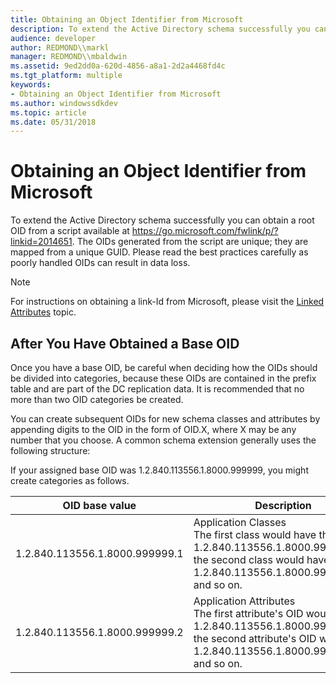 ```yaml
---
title: Obtaining an Object Identifier from Microsoft
description: To extend the Active Directory schema successfully you can obtain a root OID from a script available at http //go.microsoft.com/fwlink/p/ linkid 100725.
audience: developer
author: REDMOND\\markl
manager: REDMOND\\mbaldwin
ms.assetid: 9ed2dd0a-620d-4856-a8a1-2d2a4468fd4c
ms.tgt_platform: multiple
keywords:
- Obtaining an Object Identifier from Microsoft
ms.author: windowssdkdev
ms.topic: article
ms.date: 05/31/2018
---
```


# Obtaining an Object Identifier from Microsoft

To extend the Active Directory schema successfully you can obtain a root OID from a script available at <https://go.microsoft.com/fwlink/p/?linkid=2014651>. The OIDs generated from the script are unique; they are mapped from a unique GUID. Please read the best practices carefully as poorly handled OIDs can result in data loss.

> [!Note]  
> For instructions on obtaining a link-Id from Microsoft, please visit the [Linked Attributes](linked-attributes.md) topic.

 

## After You Have Obtained a Base OID

Once you have a base OID, be careful when deciding how the OIDs should be divided into categories, because these OIDs are contained in the prefix table and are part of the DC replication data. It is recommended that no more than two OID categories be created.

You can create subsequent OIDs for new schema classes and attributes by appending digits to the OID in the form of OID.X, where X may be any number that you choose. A common schema extension generally uses the following structure:

If your assigned base OID was 1.2.840.113556.1.8000.999999, you might create categories as follows.



| OID base value                            | Description                                                                                                                                                                                        |
|-------------------------------------------|----------------------------------------------------------------------------------------------------------------------------------------------------------------------------------------------------|
| 1.2.840.113556.1.8000.999999.1<br/> | Application Classes<br/> The first class would have the OID 1.2.840.113556.1.8000.999999.1.1, the second class would have the OID 1.2.840.113556.1.8000.999999.1.2, and so on.<br/>    |
| 1.2.840.113556.1.8000.999999.2<br/> | Application Attributes<br/> The first attribute's OID would be 1.2.840.113556.1.8000.999999.2.1, the second attribute's OID would be 1.2.840.113556.1.8000.999999.2.2, and so on.<br/> |



 

 

 





